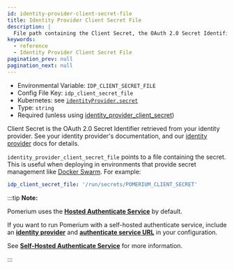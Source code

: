 ```yaml
---
id: identity-provider-client-secret-file
title: Identity Provider Client Secret File
description: |
  File path containing the Client Secret, the OAuth 2.0 Secret Identifier retrieved from your identity provider.
keywords:
  - reference
  - Identity Provider Client Secret File
pagination_prev: null
pagination_next: null
---
```


- Environmental Variable: `IDP_CLIENT_SECRET_FILE`
- Config File Key: `idp_client_secret_file`
- Kubernetes: see [`identityProvider.secret`](/docs/deploy/k8s/reference#identityprovider)
- Type: `string`
- Required (unless using [identity_provider_client_secret](./identity-provider-client-secret))

Client Secret is the OAuth 2.0 Secret Identifier retrieved from your identity provider. See your identity provider's documentation, and our [identity provider](/docs/identity-providers/) docs for details.

`identity_provider_client_secret_file` points to a file containing the secret. This is useful when deploying in environments that provide secret management like [Docker Swarm](https://docs.docker.com/engine/swarm/secrets/). For example:

```yaml
idp_client_secret_file: '/run/secrets/POMERIUM_CLIENT_SECRET'
```

:::tip **Note:**

Pomerium uses the [**Hosted Authenticate Service**](/docs/capabilities/hosted-authenticate-service) by default.

If you want to run Pomerium with a self-hosted authenticate service, include an [**identity provider**](/docs/identity-providers) and [**authenticate service URL**](/docs/reference/authenticate-service-url) in your configuration.

See [**Self-Hosted Authenticate Service**](/docs/capabilities/self-hosted-authenticate-service) for more information.

:::
